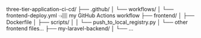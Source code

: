 three-tier-application-ci-cd/
├── .github/
│   └── workflows/
│       └── frontend-deploy.yml  👈🏽 my GitHub Actions workflow
├── frontend/
│   ├── Dockerfile
│   ├── scripts/
│   │   └── push_to_local_registry.py
│   └── other frontend files...
├── my-laravel-backend/
│   └── ...
